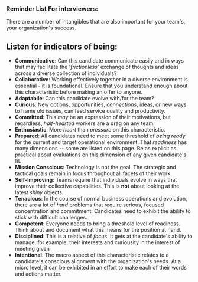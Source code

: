 ### Reminder List For interviewers:

There are a number of intangibles that are also important for your team's, your organization's success.  

## Listen for indicators of being:  

- **Communicative**: Can this candidate communicate easily and in ways that may facilitate the '*frictionless*' exchange of thoughts and ideas across a diverse collection of individuals?  
- **Collaborative**: Working effectively together in a diverse environment is essential - it is foundational.  Ensure that you understand enough about this characteristic before making an offer to anyone.  
- **Adaptabile**: Can this candidate evolve with/for the team?  
- **Curious**: New options, opportunities, *connections*, ideas, or new ways to frame old issues, can feed service quality and productivity.   
- **Committed**: This *may* be an expression of their motivations, but regardless, *half-hearted* workers are a drag on any team.  
- **Enthusiastic**: More *heart* than *pressure* on this characteristic.    
- **Prepared**: All candidates need to meet some threshold of *being ready* for the current and target operational environment.  That *readiness* has many dimensions -- some are listed on this page.  Be as explicit as practical about evaluations on this dimension of any given candidate's fit.  
- **Mission Conscious**: Technology is not the goal.  The strategic and tactical goals remain in focus throughout all facets of their work.  
- **Self-Improving**:  Teams require that individuals evolve in ways that improve their collective capabilities.  This is **not** about looking at the latest *shiny* objects...  
- **Tenacious**: In the course of normal business operations and evolution, there are a lot of *hard* problems that require serious, focused concentration and commitment.  Candidates need to exhibit the ability to stick with difficult challenges.  
- **Competent**: Everyone needs to bring a threshold level of readiness.  Think about and document what this means for the position at hand.  
- **Disciplined**: This is a relative of *focus*.  It gets at the candidate's ability to manage, for example, their interests and curiousity in the interest of meeting given  
- **Intentional**: The macro aspect of this characteristic relates to a candidate's conscious alignment with the organization's needs.  At a micro level, it can be exhibited in an effort to make each of their words and actions matter.  
